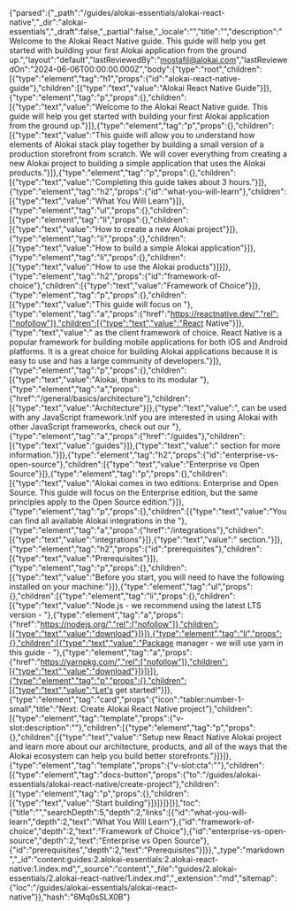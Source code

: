 {"parsed":{"_path":"/guides/alokai-essentials/alokai-react-native","_dir":"alokai-essentials","_draft":false,"_partial":false,"_locale":"","title":"","description":"Welcome to the Alokai React Native guide. This guide will help you get started with building your first Alokai application from the ground up.","layout":"default","lastReviewedBy":"mostafil@alokai.com","lastReviewedOn":"2024-06-06T00:00:00.000Z","body":{"type":"root","children":[{"type":"element","tag":"h1","props":{"id":"alokai-react-native-guide"},"children":[{"type":"text","value":"Alokai React Native Guide"}]},{"type":"element","tag":"p","props":{},"children":[{"type":"text","value":"Welcome to the Alokai React Native guide. This guide will help you get started with building your first Alokai application from the ground up."}]},{"type":"element","tag":"p","props":{},"children":[{"type":"text","value":"This guide will allow you to understand how elements of Alokai stack play together by building a small version of a production storefront from scratch. We will cover everything from creating a new Alokai project to building a simple application that uses the Alokai products."}]},{"type":"element","tag":"p","props":{},"children":[{"type":"text","value":"Completing this guide takes about 3 hours."}]},{"type":"element","tag":"h2","props":{"id":"what-you-will-learn"},"children":[{"type":"text","value":"What You Will Learn"}]},{"type":"element","tag":"ul","props":{},"children":[{"type":"element","tag":"li","props":{},"children":[{"type":"text","value":"How to create a new Alokai project"}]},{"type":"element","tag":"li","props":{},"children":[{"type":"text","value":"How to build a simple Alokai application"}]},{"type":"element","tag":"li","props":{},"children":[{"type":"text","value":"How to use the Alokai products"}]}]},{"type":"element","tag":"h2","props":{"id":"framework-of-choice"},"children":[{"type":"text","value":"Framework of Choice"}]},{"type":"element","tag":"p","props":{},"children":[{"type":"text","value":"This guide will focus on "},{"type":"element","tag":"a","props":{"href":"https://reactnative.dev/","rel":["nofollow"]},"children":[{"type":"text","value":"React Native"}]},{"type":"text","value":" as the client framework of choice. React Native is a popular framework for building mobile applications for both iOS and Android platforms. It is a great choice for building Alokai applications because it is easy to use and has a large community of developers."}]},{"type":"element","tag":"p","props":{},"children":[{"type":"text","value":"Alokai, thanks to its modular "},{"type":"element","tag":"a","props":{"href":"/general/basics/architecture"},"children":[{"type":"text","value":"Architecture"}]},{"type":"text","value":", can be used with any JavaScript framework.\nIf you are interested in using Alokai with other JavaScript frameworks, check out our "},{"type":"element","tag":"a","props":{"href":"/guides"},"children":[{"type":"text","value":"guides"}]},{"type":"text","value":" section for more information."}]},{"type":"element","tag":"h2","props":{"id":"enterprise-vs-open-source"},"children":[{"type":"text","value":"Enterprise vs Open Source"}]},{"type":"element","tag":"p","props":{},"children":[{"type":"text","value":"Alokai comes in two editions: Enterprise and Open Source. This guide will focus on the Enterprise edition, but the same principles apply to the Open Source edition."}]},{"type":"element","tag":"p","props":{},"children":[{"type":"text","value":"You can find all available Alokai integrations in the "},{"type":"element","tag":"a","props":{"href":"/integrations"},"children":[{"type":"text","value":"integrations"}]},{"type":"text","value":" section."}]},{"type":"element","tag":"h2","props":{"id":"prerequisites"},"children":[{"type":"text","value":"Prerequisites"}]},{"type":"element","tag":"p","props":{},"children":[{"type":"text","value":"Before you start, you will need to have the following installed on your machine:"}]},{"type":"element","tag":"ul","props":{},"children":[{"type":"element","tag":"li","props":{},"children":[{"type":"text","value":"Node.js - we recommend using the latest LTS version - "},{"type":"element","tag":"a","props":{"href":"https://nodejs.org/","rel":["nofollow"]},"children":[{"type":"text","value":"download"}]}]},{"type":"element","tag":"li","props":{},"children":[{"type":"text","value":"Package manager - we will use yarn in this guide - "},{"type":"element","tag":"a","props":{"href":"https://yarnpkg.com/","rel":["nofollow"]},"children":[{"type":"text","value":"download"}]}]}]},{"type":"element","tag":"p","props":{},"children":[{"type":"text","value":"Let's get started!"}]},{"type":"element","tag":"card","props":{"icon":"tabler:number-1-small","title":"Next: Create Alokai React Native project"},"children":[{"type":"element","tag":"template","props":{"v-slot:description":""},"children":[{"type":"element","tag":"p","props":{},"children":[{"type":"text","value":"Setup new React Native Alokai project and learn more about our architecture, products, and all of the ways that the Alokai ecosystem can help you build better storefronts."}]}]},{"type":"element","tag":"template","props":{"v-slot:cta":""},"children":[{"type":"element","tag":"docs-button","props":{"to":"/guides/alokai-essentials/alokai-react-native/create-project"},"children":[{"type":"element","tag":"p","props":{},"children":[{"type":"text","value":"Start building"}]}]}]}]}],"toc":{"title":"","searchDepth":5,"depth":2,"links":[{"id":"what-you-will-learn","depth":2,"text":"What You Will Learn"},{"id":"framework-of-choice","depth":2,"text":"Framework of Choice"},{"id":"enterprise-vs-open-source","depth":2,"text":"Enterprise vs Open Source"},{"id":"prerequisites","depth":2,"text":"Prerequisites"}]}},"_type":"markdown","_id":"content:guides:2.alokai-essentials:2.alokai-react-native:1.index.md","_source":"content","_file":"guides/2.alokai-essentials/2.alokai-react-native/1.index.md","_extension":"md","sitemap":{"loc":"/guides/alokai-essentials/alokai-react-native"}},"hash":"6Mq0sSLX0B"}